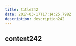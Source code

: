 ```yaml
---
title: title242
date: 2017-03-17T17:14:25.798Z
description: description242
---
```


## content242
  
